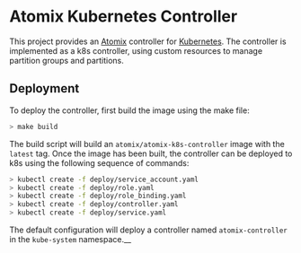 # Atomix Kubernetes Controller

This project provides an [Atomix] controller for [Kubernetes]. The controller is implemented
as a k8s controller, using custom resources to manage partition groups and partitions.

## Deployment

To deploy the controller, first build the image using the make file:

```bash
> make build
```

The build script will build an `atomix/atomix-k8s-controller` image with the `latest`
tag. Once the image has been built, the controller can be deployed to k8s using the
following sequence of commands:

```bash
> kubectl create -f deploy/service_account.yaml
> kubectl create -f deploy/role.yaml
> kubectl create -f deploy/role_binding.yaml
> kubectl create -f deploy/controller.yaml
> kubectl create -f deploy/service.yaml
```

The default configuration will deploy a controller named `atomix-controller` in the
`kube-system` namespace.__

[Atomix]: https://atomix.io
[Kubernetes]: https://kubernetes.io
